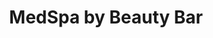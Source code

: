 ---
title: "MedSpa by Beauty Bar"
url: /colorado-springs/medspa-by-beauty-bar/
shop: hairdresser
---